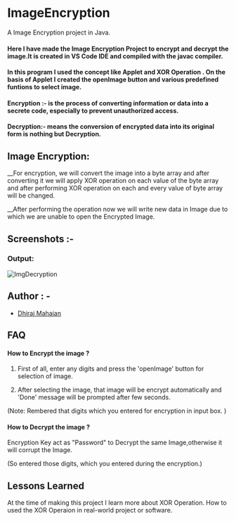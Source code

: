 # ImageEncryption

A  Image Encryption project in Java.

#### Here I have made the Image Encryption Project to encrypt and decrypt the image.It is created in VS Code IDE and compiled with the javac compiler.


#### In this program I used the concept like Applet and XOR Operation . On the basis of Applet I created the openImage button and various predefined funtions to select image. 

#### Encryption :- is the process of converting information or data into a secrete code, especially to prevent unauthorized access.

#### Decryption:- means the conversion of encrypted data into its original form is nothing but Decryption. 


## Image Encryption:

__For encryption, we will convert the image into a byte array and after converting it we will apply XOR operation on each value of the byte array and after performing XOR operation on each and every value of byte array will be changed.

__After performing the operation now we will write new data in Image due to which we are unable to open the Encrypted Image. 


## Screenshots :-

### Output:

![ImgDecryption](https://user-images.githubusercontent.com/122169637/215184996-d36f9623-bd11-4adb-9ea8-27658bae50f3.JPG)


## Author : -

- [Dhiraj Mahajan](https://www.github.com/dhirajnmahajan)


## FAQ

#### How to Encrypt the image ?

1. First of all, enter any digits and press the 'openImage' button for selection of image.

2. After selecting the image, that image will be encrypt automatically and 'Done' message will be prompted after few seconds.

(Note: Rembered that digits which you entered for encryption in input box. )

#### How to Decrypt the image ?


Encryption Key act as "Password" to Decrypt the same Image,otherwise it will corrupt the Image.

(So entered those digits, which you entered during the encryption.)

## Lessons Learned

At the time of making this project I learn more about XOR Operation. How to used the XOR Operaion in real-world project or software. 
